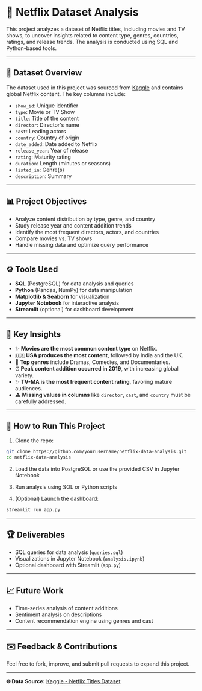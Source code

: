# 🎥 Netflix Dataset Analysis

This project analyzes a dataset of Netflix titles, including movies and TV shows, to uncover insights related to content type, genres, countries, ratings, and release trends. The analysis is conducted using SQL and Python-based tools.

---

## 📂 Dataset Overview

The dataset used in this project was sourced from [Kaggle](https://www.kaggle.com/datasets/shivamb/netflix-shows) and contains global Netflix content. The key columns include:

- `show_id`: Unique identifier
- `type`: Movie or TV Show
- `title`: Title of the content
- `director`: Director's name
- `cast`: Leading actors
- `country`: Country of origin
- `date_added`: Date added to Netflix
- `release_year`: Year of release
- `rating`: Maturity rating
- `duration`: Length (minutes or seasons)
- `listed_in`: Genre(s)
- `description`: Summary

---

## 📊 Project Objectives

- Analyze content distribution by type, genre, and country
- Study release year and content addition trends
- Identify the most frequent directors, actors, and countries
- Compare movies vs. TV shows
- Handle missing data and optimize query performance

---

## ⚙️ Tools Used

- **SQL** (PostgreSQL) for data analysis and queries
- **Python** (Pandas, NumPy) for data manipulation
- **Matplotlib & Seaborn** for visualization
- **Jupyter Notebook** for interactive analysis
- **Streamlit** (optional) for dashboard development

---

## 🔑 Key Insights

- ✨ **Movies are the most common content type** on Netflix.
- 🇺⁦‍🇸 **USA produces the most content**, followed by India and the UK.
- 🎥 **Top genres** include Dramas, Comedies, and Documentaries.
- ⏰ **Peak content addition occurred in 2019**, with increasing global variety.
- ✨ **TV-MA is the most frequent content rating**, favoring mature audiences.
- ⚠️ **Missing values in columns** like `director`, `cast`, and `country` must be carefully addressed.

---

## 🚀 How to Run This Project

1. Clone the repo:
```bash
git clone https://github.com/yourusername/netflix-data-analysis.git
cd netflix-data-analysis
```

2. Load the data into PostgreSQL or use the provided CSV in Jupyter Notebook

3. Run analysis using SQL or Python scripts

4. (Optional) Launch the dashboard:
```bash
streamlit run app.py
```

---

## 🏆 Deliverables

- SQL queries for data analysis (`queries.sql`)
- Visualizations in Jupyter Notebook (`analysis.ipynb`)
- Optional dashboard with Streamlit (`app.py`)

---

## 📈 Future Work

- Time-series analysis of content additions
- Sentiment analysis on descriptions
- Content recommendation engine using genres and cast

---

## ✉️ Feedback & Contributions

Feel free to fork, improve, and submit pull requests to expand this project.

---

**🌐 Data Source:** [Kaggle - Netflix Titles Dataset](https://www.kaggle.com/datasets/shivamb/netflix-shows)

